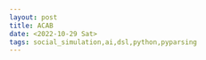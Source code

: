 ```yaml
---
layout: post
title: ACAB
date: <2022-10-29 Sat>
tags: social_simulation,ai,dsl,python,pyparsing
---
```




